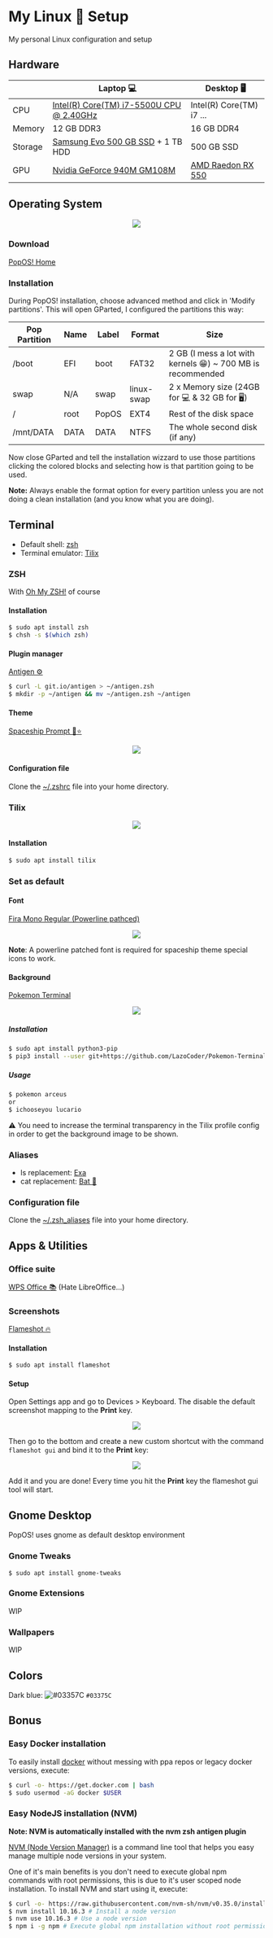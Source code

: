 
# My Linux 🐧 Setup

My personal Linux configuration and setup

## Hardware

||Laptop 💻|Desktop 🖥️|
|-|-|-|
|CPU|[Intel(R) Core(TM) i7-5500U CPU @ 2.40GHz](https://www.intel.com/content/www/us/en/products/processors/core/i7-processors/i7-5500u.html)|Intel(R) Core(TM) i7 ...|
|Memory|12 GB DDR3|16 GB DDR4|
|Storage|[Samsung Evo 500 GB SSD](https://www.samsung.com/us/computing/memory-storage/solid-state-drives/ssd-860-evo-2-5--sata-iii-500gb-mz-76e500b-am/) + 1 TB HDD|500 GB SSD|
|GPU|[Nvidia GeForce 940M GM108M](https://www.geforce.com/hardware/notebook-gpus/geforce-940m)|[AMD Raedon RX 550](https://www.amd.com/en/products/graphics/radeon-rx-550)|

## Operating System

[<p align="center"><img src="images/pop_os.png"></p>](https://system76.com/pop)

### Download

[PopOS! Home](https://system76.com/pop)

### Installation

During PopOS! installation, choose advanced method and click in 'Modify partitions'. This will open GParted, I configured the partitions this way:

|Pop Partition|Name|Label|Format|Size|
|-|-|-|-|-|
|/boot|EFI|boot|FAT32|2 GB (I mess a lot with kernels 😁) ~ 700 MB is recommended|
|swap|N/A|swap|linux-swap|2 x Memory size (24GB for 💻 & 32 GB for 🖥️) |
|/|root|PopOS|EXT4|Rest of the disk space|
|/mnt/DATA|DATA|DATA|NTFS|The whole second disk (if any)|

Now close GParted and tell the installation wizzard to use those partitions clicking the colored blocks and selecting how is that partition going to be used.

**Note:** Always enable the format option for every partition unless you are not doing a clean installation (and you know what you are doing).

## Terminal

- Default shell: [zsh](https://github.com/zsh-users/zsh)
- Terminal emulator: [Tilix](https://gnunn1.github.io/tilix-web)

### ZSH

With [Oh My ZSH!](https://ohmyz.sh) of course  

#### Installation

```bash
$ sudo apt install zsh
$ chsh -s $(which zsh)
```

#### Plugin manager

[Antigen ⚙️](https://github.com/zsh-users/antigen)

```bash
$ curl -L git.io/antigen > ~/antigen.zsh
$ mkdir -p ~/antigen && mv ~/antigen.zsh ~/antigen
```
#### Theme

[Spaceship Prompt 🚀⭐](https://github.com/denysdovhan/spaceship-prompt)

[<p align="center"><img src="images/spaceship.gif"></p>](https://github.com/denysdovhan/spaceship-prompt)

#### Configuration file
Clone the [~/.zshrc](https://github.com/sebastiandg7/my-linux-setup/blob/master/.zshrc) file into your home directory.

### Tilix

[<p align="center"><img src="images/tilix.png"></p>](https://gnunn1.github.io/tilix-web)

#### Installation  
```bash
$ sudo apt install tilix
```
### Set as default

#### Font

[Fira Mono Regular (Powerline pathced)](https://github.com/sebastiandg7/fonts/tree/master/FiraMono)

[<p align="center"><img src="images/tilix_font.png"></p>](https://gnunn1.github.io/tilix-web)

**Note**: A powerline patched font is required for spaceship theme special icons to work.

#### Background

[Pokemon Terminal](https://github.com/LazoCoder/Pokemon-Terminal)
[<p align="center"><img src="images/pokemon_terminal.png"></p>](https://github.com/LazoCoder/Pokemon-Terminal)

##### Installation

```bash
$ sudo apt install python3-pip
$ pip3 install --user git+https://github.com/LazoCoder/Pokemon-Terminal.git
```

##### Usage

```bash
$ pokemon arceus
or
$ ichooseyou lucario
```

⚠️ You need to increase the terminal transparency in the Tilix profile config in order to get the background image to be shown.

### Aliases

- ls replacement: [Exa](https://the.exa.website)
- cat replacement: [Bat 🦇](https://github.com/sharkdp/bat)

### Configuration file

Clone the [~/.zsh_aliases](https://github.com/sebastiandg7/dotfiles/blob/master/.zsh_aliases) file into your home directory.

## Apps & Utilities

### Office suite

[WPS Office 📚](http://wps-community.org) (Hate LibreOffice...)

### Screenshots

[Flameshot 🔥](https://flameshot.js.org)

#### Installation

```bash
$ sudo apt install flameshot
```
#### Setup

Open Settings app and go to Devices > Keyboard. The disable the default screenshot mapping to the **Print** key.

<p align="center"><img src="images/popos_disable_default_print.png"></p>

Then go to the bottom and create a new custom shortcut with the command `flameshot gui` and bind it to the **Print** key:

<p align="center"><img src="images/popos_flameshot_shortcut.png"></p>

Add it and you are done! Every time you hit the **Print** key the flameshot gui tool will start.

## Gnome Desktop

PopOS! uses gnome as default desktop environment

### Gnome Tweaks

```shell
$ sudo apt install gnome-tweaks
```

### Gnome Extensions

WIP

### Wallpapers

WIP

## Colors

Dark blue: ![#03357C](https://placehold.it/15/03357C/000000?text=+) `#03375C`  
## Bonus

### Easy Docker installation
To easily install [docker](https://www.docker.com/) without messing with ppa repos or legacy docker versions, execute:
```bash
$ curl -o- https://get.docker.com | bash
$ sudo usermod -aG docker $USER
```

### Easy NodeJS installation (NVM)

__**Note:** NVM is automatically installed with the nvm zsh antigen plugin__

[NVM (Node Version Manager)](https://github.com/nvm-sh/nvm) is a command line tool that helps you easy manage multiple node versions in your system.

One of it's main benefits is you don't need to execute global npm commands with root permissions, this is due to it's user scoped node installation. To install NVM and start using it, execute:
```bash
$ curl -o- https://raw.githubusercontent.com/nvm-sh/nvm/v0.35.0/install.sh | bash
$ nvm install 10.16.3 # Install a node version
$ nvm use 10.16.3 # Use a node version
$ npm i -g npm # Execute global npm installation without root permissions 
```

